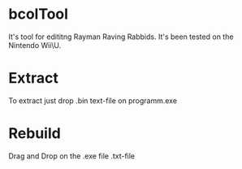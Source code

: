 # bcolTool
It's tool for edititng Rayman Raving Rabbids. It's been tested on the Nintendo Wii\U.

# Extract
To extract just drop .bin text-file on programm.exe

# Rebuild
Drag and Drop on the .exe file .txt-file
